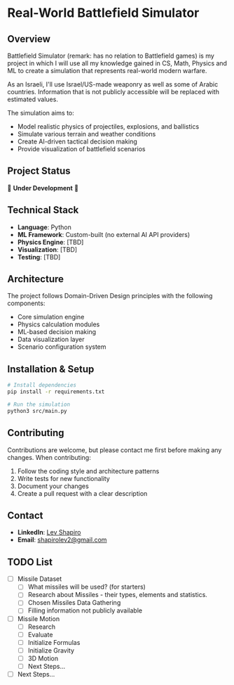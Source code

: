 # Real-World Battlefield Simulator

## Overview
Battlefield Simulator (remark: has no relation to Battlefield games) is my project in which I will use all my knowledge gained in CS, Math, Physics and ML to create a simulation that represents real-world modern warfare.

As an Israeli, I'll use Israel/US-made weaponry as well as some of Arabic countries. Information that is not publicly accessible will be replaced with estimated values.

The simulation aims to:
- Model realistic physics of projectiles, explosions, and ballistics
- Simulate various terrain and weather conditions
- Create AI-driven tactical decision making
- Provide visualization of battlefield scenarios

## Project Status
🚧 **Under Development** 🚧

## Technical Stack
- **Language**: Python
- **ML Framework**: Custom-built (no external AI API providers)
- **Physics Engine**: [TBD]
- **Visualization**: [TBD]
- **Testing**: [TBD]

## Architecture
The project follows Domain-Driven Design principles with the following components:
- Core simulation engine
- Physics calculation modules
- ML-based decision making
- Data visualization layer
- Scenario configuration system

## Installation & Setup
```bash
# Install dependencies
pip install -r requirements.txt

# Run the simulation
python3 src/main.py
```

## Contributing
Contributions are welcome, but please contact me first before making any changes. When contributing:

1. Follow the coding style and architecture patterns
2. Write tests for new functionality
3. Document your changes
4. Create a pull request with a clear description

## Contact

- **LinkedIn**: [Lev Shapiro](https://www.linkedin.com/in/lev-shapiro-642b45227/)
- **Email**: shapirolev2@gmail.com

## TODO List
- [ ] Missile Dataset
  - [ ] What missiles will be used? (for starters)
  - [ ] Research about Missiles - their types, elements and statistics.
  - [ ] Chosen Missiles Data Gathering
  - [ ] Filling information not publicly available
- [ ] Missile Motion
  - [ ] Research
  - [ ] Evaluate
  - [ ] Initialize Formulas
  - [ ] Initialize Gravity
  - [ ] 3D Motion
  - [ ] Next Steps... 
- [ ] Next Steps...